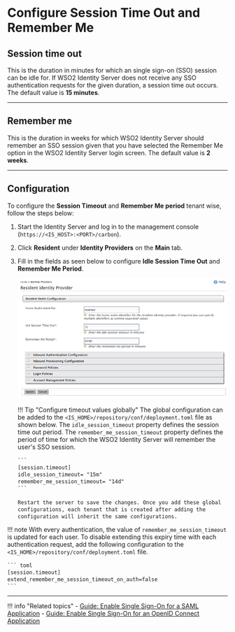 # Configure Session Time Out and Remember Me

## Session time out

This is the duration in minutes for which an single sign-on (SSO) session can be idle for. If WSO2 Identity Server does not receive any SSO authentication requests for the given duration, a session time out occurs. The default value is **15 minutes**.

-----

## Remember me

This is the duration in weeks for which WSO2 Identity Server should remember an SSO session given that you have selected the Remember Me option in the WSO2 Identity Server login screen. The default value is **2 weeks**.

---

## Configuration

To configure the **Session Timeout** and **Remember Me period**  tenant wise, follow the steps below:

1.  Start the Identity Server and log in to the management console (`https://<IS_HOST>:<PORT>/carbon`).

2.  Click **Resident** under **Identity Providers** on the **Main** tab.

3.  Fill in the fields as seen below to configure **Idle Session Time Out**
    and **Remember Me Period**.  
    
    ![session-time-out](../../assets/img/guides/session-time-out-config.png) 
    
    !!! Tip "Configure timeout values globally" 
        The global configuration can be added to the
        `<IS_HOME>/repository/conf/deployment.toml` file as shown below. The `idle_session_timeout` property defines the session time out period. The `remember_me_session_timeout` property defines the period of time for which the WSO2 Identity Server will remember the user's SSO session.
            
        ```
        [session.timeout]
        idle_session_timeout= "15m"
        remember_me_session_timeout= "14d"
        ```
    
        Restart the server to save the changes. Once you add these global configurations, each tenant that is created after adding the configuration will inherit the same configurations.
        
!!! note 
    With every authentication, the value of `remember_me_session_timeout` is updated for each user. To disable extending this expiry time with each authentication request, add the following configuration to the `<IS_HOME>/repository/conf/deployment.toml` file. 
    
    ``` toml
    [session.timeout]
    extend_remember_me_session_timeout_on_auth=false
    ```

---

!!! info "Related topics"
    - [Guide: Enable Single Sign-On for a SAML Application](../sso-for-saml)
    - [Guide: Enable Single Sign-On for an OpenID Connect Application](../sso-for-oidc)
